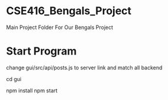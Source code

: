 # CSE416_Bengals_Project

Main Project Folder For Our Bengals Project

# Start Program

change gui/src/api/posts.js to server link and match all backend

cd gui

npm install
npm start
